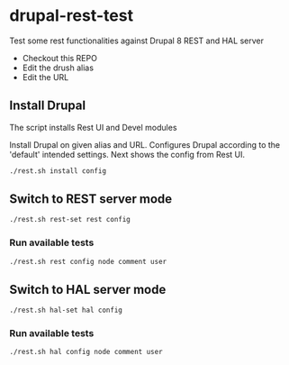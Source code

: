 # drupal-rest-test

Test some rest functionalities against Drupal 8 REST and HAL server

- Checkout this REPO
- Edit the drush alias
- Edit the URL

## Install Drupal

The script installs Rest UI and Devel modules

Install Drupal on given alias and URL. Configures Drupal according to the 'default' intended settings. Next shows the config from Rest UI.

```bash
./rest.sh install config
```

## Switch to REST server mode

```bash
./rest.sh rest-set rest config
```

### Run available tests

```bash
./rest.sh rest config node comment user
```

## Switch to HAL server mode

```bash
./rest.sh hal-set hal config
```

### Run available tests

```bash
./rest.sh hal config node comment user
```
